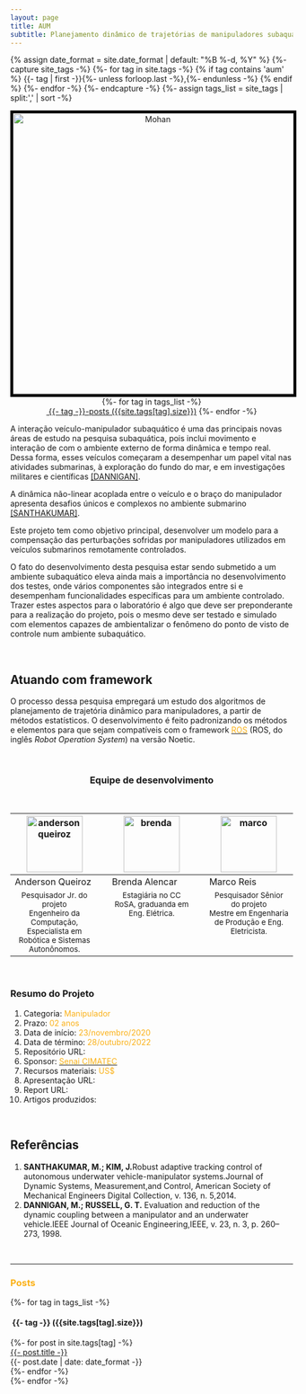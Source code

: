 ```yaml
---
layout: page
title: AUM
subtitle: Planejamento dinâmico de trajetórias de manipuladores subaquáticos
---
```

{% assign date_format = site.date_format | default: "%B %-d, %Y" %}
{%- capture site_tags -%}
    {%- for tag in site.tags -%}
      {% if tag contains 'aum' %}
        {{- tag | first -}}{%- unless forloop.last -%},{%- endunless -%}
      {% endif %} 
    {%- endfor -%}
{%- endcapture -%}
{%- assign tags_list = site_tags | split:',' | sort -%}

<center><img style="border:5px solid black;" src="{{ 'assets/img/aum/mohan-model.png' | relative_url }}" text-align=center width="500" alt="Mohan" /><br></center>

<div class="before-content">
  <center>
    {%- for tag in tags_list -%}
      <br>
      <a href="#{{- tag -}}" class="btn btn-primary tag-btn"><i class="fas fa-tag" aria-hidden="true"></i>&nbsp;{{- tag -}}-posts&nbsp;({{site.tags[tag].size}})</a>
    {%- endfor -%}
  </center>    
  <!--hr class="mark"-->
</div>

<!-- ## Introdução -->

A interação veículo-manipulador subaquático é uma das principais novas áreas de estudo na pesquisa subaquática, pois inclui movimento e interação de com o ambiente externo de forma dinâmica e tempo real. Dessa forma, esses veículos começaram a desempenhar um papel vital nas atividades submarinas, à exploração do fundo do mar, e em investigações militares e científicas <a href="#DANNIGAN">[DANNIGAN]</a>. 

A dinâmica não-linear acoplada entre o veículo e o braço do manipulador apresenta desafios únicos e complexos no ambiente submarino <a href="#SANTHAKUMAR">[SANTHAKUMAR]</a>.

Este projeto tem como objetivo principal, desenvolver um modelo para a compensação das perturbações sofridas por manipuladores utilizados em veículos submarinos remotamente controlados.

O fato do desenvolvimento desta pesquisa estar sendo submetido a um ambiente subaquático eleva ainda mais a importância no desenvolvimento dos testes, onde vários componentes são integrados entre si e desempenham funcionalidades específicas para um ambiente controlado. Trazer estes aspectos para o laboratório é algo que deve ser preponderante para a realização do projeto, pois o mesmo deve ser testado e simulado com elementos capazes de ambientalizar o fenômeno do ponto de visto de controle num ambiente subaquático. 

<br>

<!-- detalhamento -->

## Atuando com framework
O processo dessa pesquisa empregará um estudo dos algoritmos de planejamento de trajetória dinâmico para manipuladores, a partir de métodos estatísticos. O desenvolvimento é feito padronizando os métodos e elementos para que sejam compatíveis com o framework <a href="https://www.ros.org/"><font color="#fbb117">ROS</font></a> (ROS, do inglês *Robot Operation System*) na versão Noetic. 

<br>

<!--
## Simulação
Como o projeto está em desenvolvimento, simulações parciais estão sendo testadas (referência).

<br>

## Live Action
Testes preliminares também estão sendo realizados em laboratório, onde alguns resultados foram alcançados.

<br>
-->

<!-- equipe -->
<center><h3 class="post-title">Equipe de desenvolvimento</h3><br/></center>
<div class="row">
  <div class=" col-xl-auto offset-xl-0 col-lg-4 offset-lg-0">
    <table class="table-borderless highlight">
      <thead>
        <tr>
          <th><center><img src="{{ 'assets/img/people/andersonvale-1.png' | relative_url }}" width="100" alt="andersonqueiroz" class="img-fluid rounded-circle" /></center></th>
          <th></th>
          <th><center><img src="{{ 'assets/img/people/brendaalencar-1.png' | relative_url }}" width="100" alt="brenda" class="img-fluid rounded-circle"/></center></th>
          <th></th>
          <th><center><img src="{{ 'assets/img/people/marcoreis8b&w-1.png' | relative_url }}" width="100" alt="marco" class="img-fluid rounded-circle"/></center></th>
        </tr>
      </thead>
      <tbody>
        <tr class="font-weight-bolder" style="text-align: center margin-top: 0">
          <td width="33.33%">Anderson Queiroz</td>
          <td></td>
          <td width="33.33%">Brenda Alencar</td>
          <td></td>
          <td width="33.33%">Marco Reis</td>
        </tr>
        <tr style="text-align: center" >
          <td style="vertical-align: top"><small>Pesquisador Jr. do projeto <br>Engenheiro da Computação, Especialista em Robótica e Sistemas Autonônomos.</small></td>
          <td></td>
          <td style="vertical-align: top"><small>Estagiária no CC RoSA, graduanda em Eng. Elétrica.</small></td>
          <td></td>
          <td style="vertical-align: top"><small>Pesquisador Sênior do projeto<br>Mestre em Engenharia de Produção e Eng. Eletricista.</small></td>
        </tr>
      </tbody>
    </table>
  </div>
</div>

<br>

### Resumo do Projeto
1. Categoria: <font color="#fbb117">Manipulador</font>
2. Prazo: <font color="#fbb117">02 anos</font>
3. Data de início: <font color="#fbb117">23/novembro/2020</font>
4. Data de término: <font color="#fbb117">28/outubro/2022</font>
5. Repositório URL: 
6. Sponsor: <a href="http://www.senaicimatec.com.br/en/"><font color="#fbb117">Senai CIMATEC</font></a>
7. Recursos materiais: <font color="#fbb117">US$</font>
8. Apresentação URL:
9. Report URL: 
10. Artigos produzidos: 

<br>

## Referências
1. <a id="SANTHAKUMAR">**SANTHAKUMAR, M.;  KIM, J.**</a>Robust adaptive tracking control of autonomous underwater vehicle-manipulator systems.Journal  of  Dynamic  Systems,  Measurement,and Control, American Society of Mechanical Engineers Digital Collection, v. 136, n. 5,2014.  
1. <a id="DANNIGAN"></a>**DANNIGAN, M.; RUSSELL, G. T.** Evaluation and reduction of the dynamic coupling between a manipulator and an underwater vehicle.IEEE Journal of Oceanic Engineering,IEEE, v. 23, n. 3, p. 260–273, 1998.   


<br>
<hr class="mark">
<div id="full-tags-list">
<h3 class="post-title"><font color="#fbb117">Posts</font></h3>
  {%- for tag in tags_list -%}
      <h4 id="{{- tag -}}" class="linked-section">
          <i class="fas fa-tag" aria-hidden="true"></i>
          &nbsp;{{- tag -}}&nbsp;({{site.tags[tag].size}})
      </h4>
      <div class="post-list">
          {%- for post in site.tags[tag] -%}
              <div class="tag-entry">
                  <a href="{{ post.url | relative_url }}">{{- post.title -}}</a>
                  <div class="entry-date">
                      <time datetime="{{- post.date | date_to_xmlschema -}}">{{- post.date | date: date_format -}}</time>
                  </div>
              </div>
          {%- endfor -%}
      </div>
  {%- endfor -%}
</div>